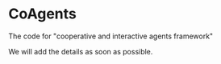 # CoAgents
The code for "cooperative and interactive agents framework"

We will add the details as soon as possible.
